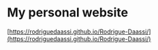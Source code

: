 # My personal website
[https://rodriguedaassi.github.io/Rodrigue-Daassi/](https://rodriguedaassi.github.io/Rodrigue-Daassi/)
